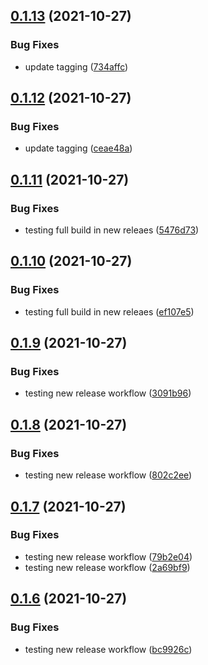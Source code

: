 ## [0.1.13](https://github.com/LucasCarioca/wedding-registration-admin/compare/v0.1.12...v0.1.13) (2021-10-27)


### Bug Fixes

* update tagging ([734affc](https://github.com/LucasCarioca/wedding-registration-admin/commit/734affcec07aea73b8fef2fab5006fb84186f22b))

## [0.1.12](https://github.com/LucasCarioca/wedding-registration-admin/compare/v0.1.11...v0.1.12) (2021-10-27)


### Bug Fixes

* update tagging ([ceae48a](https://github.com/LucasCarioca/wedding-registration-admin/commit/ceae48abbb61a8a15a4be0d0e01cfbdd2bdc35e3))

## [0.1.11](https://github.com/LucasCarioca/wedding-registration-admin/compare/v0.1.10...v0.1.11) (2021-10-27)


### Bug Fixes

* testing full build in new releaes ([5476d73](https://github.com/LucasCarioca/wedding-registration-admin/commit/5476d735c8548c821d412eaf2b70bdd9f322fed4))

## [0.1.10](https://github.com/LucasCarioca/wedding-registration-admin/compare/v0.1.9...v0.1.10) (2021-10-27)


### Bug Fixes

* testing full build in new releaes ([ef107e5](https://github.com/LucasCarioca/wedding-registration-admin/commit/ef107e5657a3c3a96d10dbec04299d392716a8eb))

## [0.1.9](https://github.com/LucasCarioca/wedding-registration-admin/compare/v0.1.8...v0.1.9) (2021-10-27)


### Bug Fixes

* testing new release workflow ([3091b96](https://github.com/LucasCarioca/wedding-registration-admin/commit/3091b9637538f621d44580fb65c6783cd248a491))

## [0.1.8](https://github.com/LucasCarioca/wedding-registration-admin/compare/v0.1.7...v0.1.8) (2021-10-27)


### Bug Fixes

* testing new release workflow ([802c2ee](https://github.com/LucasCarioca/wedding-registration-admin/commit/802c2ee23d4355caf2465fdf77b2a2387130d7e3))

## [0.1.7](https://github.com/LucasCarioca/wedding-registration-admin/compare/v0.1.6...v0.1.7) (2021-10-27)


### Bug Fixes

* testing new release workflow ([79b2e04](https://github.com/LucasCarioca/wedding-registration-admin/commit/79b2e0451efebc2fb504a70194af042591b9f70b))
* testing new release workflow ([2a69bf9](https://github.com/LucasCarioca/wedding-registration-admin/commit/2a69bf92492d470e6aac98f0e53282c65d73eaf4))

## [0.1.6](https://github.com/LucasCarioca/wedding-registration-admin/compare/v0.1.5...v0.1.6) (2021-10-27)


### Bug Fixes

* testing new release workflow ([bc9926c](https://github.com/LucasCarioca/wedding-registration-admin/commit/bc9926c1df5e6de9142917db4bd8efb37f98af33))
